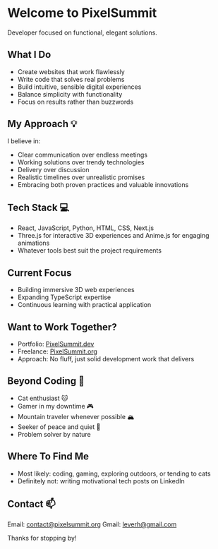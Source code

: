# Welcome to PixelSummit

Developer focused on functional, elegant solutions.

## What I Do
* Create websites that work flawlessly
* Write code that solves real problems
* Build intuitive, sensible digital experiences
* Balance simplicity with functionality
* Focus on results rather than buzzwords

## My Approach 💡
I believe in:
* Clear communication over endless meetings
* Working solutions over trendy technologies
* Delivery over discussion
* Realistic timelines over unrealistic promises
* Embracing both proven practices and valuable innovations

## Tech Stack 💻
* React, JavaScript, Python, HTML, CSS, Next.js
* Three.js for interactive 3D experiences and Anime.js for engaging animations
* Whatever tools best suit the project requirements

## Current Focus
* Building immersive 3D web experiences
* Expanding TypeScript expertise
* Continuous learning with practical application

## Want to Work Together?
* Portfolio: [PixelSummit.dev](https://pixelsummit.dev)
* Freelance: [PixelSummit.org](https://pixelsummit.org/)
* Approach: No fluff, just solid development work that delivers

## Beyond Coding 👤
* Cat enthusiast 🐱
* Gamer in my downtime 🎮
* Mountain traveler whenever possible 🏔️
* Seeker of peace and quiet 🌳
* Problem solver by nature

## Where To Find Me
* Most likely: coding, gaming, exploring outdoors, or tending to cats
* Definitely not: writing motivational tech posts on LinkedIn

## Contact 📫
Email: [contact@pixelsummit.org](mailto:contact@pixelsummit.org)
Gmail: [leverh@gmail.com](mailto:leverh@gmail.com)

Thanks for stopping by!
